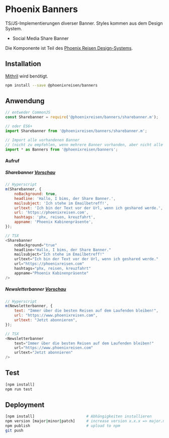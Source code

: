 # Phoenix Banners

TS/JS-Implementierungen diverser Banner. Styles kommen aus dem Design System.

- Social Media Share Banner

Die Komponente ist Teil des [Phoenix Reisen Design-Systems](https://design-system.phoenixreisen.net).

## Installation

[Mithril](https://mithril.js.org/) wird benötigt.

```bash
npm install --save @phoenixreisen/banners
```

## Anwendung

```js
// entweder CommonJS
const Sharebanner = require('@phoenixreisen/banners/sharebanner.m');

// oder ES6+
import Sharebanner from '@phoenixreisen/banners/sharebanner.m';

// Import alle vorhandenen Banner
// (nicht zu empfehlen, wenn mehrere Banner vorhanden, aber nicht alle benutzt werden)
import * as Banners from '@phoenixreisen/banners';
```

#### Aufruf

##### Sharebanner [Vorschau](http://localhost:3027/section-200.html)

```js
// Hyperscript
m(Sharebanner, {
    noBackground: true,
    headline: 'Hallo, I bims, der Share Banner.',
    mailsubject: 'Ich stehe im Emailbetreff!',
    urltext: 'Ich bin der Text vor der Url, wenn ich geshared werde.',
    url: 'https://phoenixreisen.com',
    hashtags: 'phx, reisen, kreuzfahrt',
    appname: 'Phoenix Kabinenpräsente',
});

// TSX
<Sharebanner
    noBackground="true"
    headline="Hallo, I bims, der Share Banner."
    mailsubject="Ich stehe im Emailbetreff!"
    urltext="Ich bin der Text vor der Url, wenn ich geshared werde."
    url="https://phoenixreisen.com"
    hashtags="phx, reisen, kreuzfahrt"
    appname="Phoenix Kabinenpräsente"
/>
```

##### Newsletterbanner [Vorschau](http://localhost:3027/section-200.html)

```js
// Hyperscript
m(Newsletterbanner, {
    text: "Immer über die besten Reisen auf dem Laufenden bleiben!",
    url: "https://www.phoenixreisen.com",
    urltext: "Jetzt abonnieren",
});

// TSX
<Newsletterbanner
    text="Immer über die besten Reisen auf dem Laufenden bleiben!"
    url="https://www.phoenixreisen.com"
    urltext="Jetzt abonnieren"
/>
```

## Test

```bash
[npm install]
npm run test
```

## Deployment

```bash
[npm install]                       # Abhängigkeiten installieren
npm version [major|minor|patch]     # increase version x.x.x => major.minor.patch
npm publish                         # upload to npm
git push
```